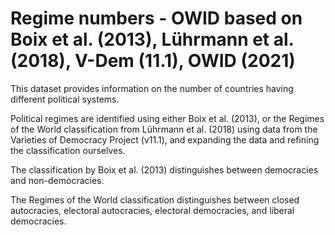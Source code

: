 # Regime numbers - OWID based on Boix et al. (2013), Lührmann et al. (2018), V-Dem (11.1), OWID (2021)

This dataset provides information on the number of countries having different political systems.

Political regimes are identified using either Boix et al. (2013), or the Regimes of the World classification from Lührmann et al. (2018) using data from the Varieties of Democracy Project (v11.1), and expanding the data and refining the classification ourselves.

The classification by Boix et al. (2013) distinguishes between democracies and non-democracies.

The Regimes of the World classification distinguishes between closed autocracies, electoral autocracies, electoral democracies, and liberal democracies.